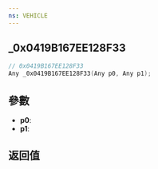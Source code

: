 ```yaml
---
ns: VEHICLE
---
```

## _0x0419B167EE128F33

```c
// 0x0419B167EE128F33
Any _0x0419B167EE128F33(Any p0, Any p1);
```


## 參數
* **p0**: 
* **p1**: 

## 返回值

